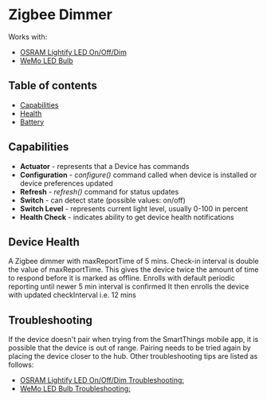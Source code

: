 # Zigbee Dimmer



Works with: 

* [OSRAM Lightify LED On/Off/Dim](https://shop.smartthings.com/#!/products/osram-led-smart-bulb-on-off-dim)
* [WeMo LED Bulb](https://support.smartthings.com/hc/en-us/articles/204259040-Belkin-WeMo-LED-Bulb-F7C033-)

## Table of contents

* [Capabilities](#capabilities)
* [Health](#device-health)
* [Battery](#battery-specification)

## Capabilities

* **Actuator** - represents that a Device has commands
* **Configuration** - _configure()_ command called when device is installed or device preferences updated
* **Refresh** - _refresh()_ command for status updates
* **Switch** - can detect state (possible values: on/off)
* **Switch Level** - represents current light level, usually 0-100 in percent
* **Health Check** - indicates ability to get device health notifications

## Device Health

A Zigbee dimmer with maxReportTime of 5 mins.
Check-in interval is double the value of maxReportTime.
This gives the device twice the amount of time to respond before it is marked as offline.
Enrolls with default periodic reporting until newer 5 min interval is confirmed
It then enrolls the device with updated checkInterval i.e. 12 mins

## Troubleshooting

If the device doesn't pair when trying from the SmartThings mobile app, it is possible that the device is out of range.
Pairing needs to be tried again by placing the device closer to the hub.
Other troubleshooting tips are listed as follows:
* [OSRAM Lightify LED On/Off/Dim Troubleshooting:](https://support.smartthings.com/hc/en-us/articles/207191763-OSRAM-LIGHTIFY-LED-Smart-Connected-Light-A19-On-Off-Dim)
* [WeMo LED Bulb Troubleshooting:](https://support.smartthings.com/hc/en-us/articles/204259040-Belkin-WeMo-LED-Bulb-F7C033-)
